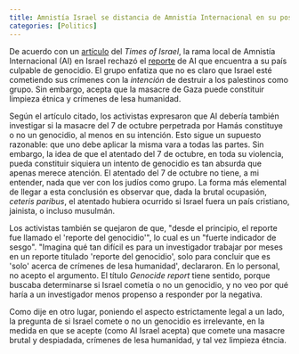 ```yaml
---
title: Amnistía Israel se distancia de Amnistía Internacional en su postura sobre genocidio en Gaza
categories: [Politics]
---
```


De acuerdo con un [artículo](https://www.timesofisrael.com/predetermined-conclusions-amnesty-israel-workers-slam-parent-groups-genocide-charge/) del *Times of Israel*,
la rama local de Amnistía Internacional (AI) en Israel 
rechazó el [reporte](https://slopezpereyra.github.io/2024-12-05-AmnestyIsrael/)
de AI que encuentra a su país culpable de genocidio.
El grupo enfatiza que no es claro que Israel esté cometiendo
sus crímenes con la *intención* de destruir a los palestinos como 
grupo. Sin embargo, acepta que la masacre de Gaza puede constituir limpieza
étnica y crímenes de lesa humanidad.

Según el artículo citado, los activistas expresaron que AI debería también
investigar si la masacre del 7 de octubre perpetrada por Hamás constituye o no
un genocidio, al menos en su intención. Esto sigue un supuesto razonable: que
uno debe aplicar la misma vara a todas las partes. Sin embargo, la idea de que
el atentado del 7 de octubre, en toda su violencia, pueda constituir siquiera
un intento de genocidio es tan absurda que apenas merece atención. El atentado
del 7 de octubre no tiene, a mi entender, nada que ver con los judíos como
grupo. La forma más elemental de llegar a esta conclusión es observar que, dada
la brutal ocupasión, *ceteris paribus*, el atentado hubiera ocurrido si Israel
fuera un país cristiano, jainista, o incluso musulmán.

Los activistas también se quejaron de que, "desde el principio, el reporte fue
llamado el 'reporte del genocidio'", lo cual es un "fuerte indicador de sesgo".
"Imagina qué tan difícil es para un investigador trabajar por meses en un
reporte titulado 'reporte del genocidio', solo para concluir que es 'solo'
acerca de crímenes de lesa humanidad', declararon. En lo personal, no acepto el
argumento. El título *Genocide report* tiene sentido, porque buscaba
determinarse si Israel cometía o no un genocidio, y no veo por qué haría a un
investigador menos propenso a responder por la negativa.

Como dije en otro lugar, poniendo el aspecto estrictamente legal a un lado,
la pregunta de si Israel comete o no un genocidio es irrelevante, en la medida 
en que se acepte (como AI Israel acepta) que comete una masacre brutal y despiadada,
crímenes de lesa humanidad, y tal vez limpieza étncia.


